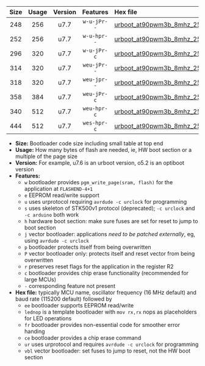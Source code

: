 |Size|Usage|Version|Features|Hex file|
|:-:|:-:|:-:|:-:|:--|
|248|256|u7.7|`w-u-jPr--`|[urboot_at90pwm3b_8mhz_250000bps_lednop_ur_vbl.hex](https://raw.githubusercontent.com/stefanrueger/urboot.hex/main/mcus/at90pwm3b/fcpu_8mhz/250000_bps/urboot_at90pwm3b_8mhz_250000bps_lednop_ur_vbl.hex)|
|252|256|u7.7|`w-u-hpr--`|[urboot_at90pwm3b_8mhz_250000bps_lednop_fr_ur.hex](https://raw.githubusercontent.com/stefanrueger/urboot.hex/main/mcus/at90pwm3b/fcpu_8mhz/250000_bps/urboot_at90pwm3b_8mhz_250000bps_lednop_fr_ur.hex)|
|296|320|u7.7|`w-u-jPr-c`|[urboot_at90pwm3b_8mhz_250000bps_lednop_fr_ce_ur_vbl.hex](https://raw.githubusercontent.com/stefanrueger/urboot.hex/main/mcus/at90pwm3b/fcpu_8mhz/250000_bps/urboot_at90pwm3b_8mhz_250000bps_lednop_fr_ce_ur_vbl.hex)|
|314|320|u7.7|`weu-jPr--`|[urboot_at90pwm3b_8mhz_250000bps_ee_lednop_ur_vbl.hex](https://raw.githubusercontent.com/stefanrueger/urboot.hex/main/mcus/at90pwm3b/fcpu_8mhz/250000_bps/urboot_at90pwm3b_8mhz_250000bps_ee_lednop_ur_vbl.hex)|
|318|320|u7.7|`weu-jpr--`|[urboot_at90pwm3b_8mhz_250000bps_ee_lednop_fr_ur_vbl.hex](https://raw.githubusercontent.com/stefanrueger/urboot.hex/main/mcus/at90pwm3b/fcpu_8mhz/250000_bps/urboot_at90pwm3b_8mhz_250000bps_ee_lednop_fr_ur_vbl.hex)|
|358|384|u7.7|`weu-jPr-c`|[urboot_at90pwm3b_8mhz_250000bps_ee_lednop_fr_ce_ur_vbl.hex](https://raw.githubusercontent.com/stefanrueger/urboot.hex/main/mcus/at90pwm3b/fcpu_8mhz/250000_bps/urboot_at90pwm3b_8mhz_250000bps_ee_lednop_fr_ce_ur_vbl.hex)|
|340|512|u7.7|`weu-hpr-c`|[urboot_at90pwm3b_8mhz_250000bps_ee_lednop_fr_ce_ur.hex](https://raw.githubusercontent.com/stefanrueger/urboot.hex/main/mcus/at90pwm3b/fcpu_8mhz/250000_bps/urboot_at90pwm3b_8mhz_250000bps_ee_lednop_fr_ce_ur.hex)|
|444|512|u7.7|`wes-hpr-c`|[urboot_at90pwm3b_8mhz_250000bps_ee_lednop_fr_ce.hex](https://raw.githubusercontent.com/stefanrueger/urboot.hex/main/mcus/at90pwm3b/fcpu_8mhz/250000_bps/urboot_at90pwm3b_8mhz_250000bps_ee_lednop_fr_ce.hex)|

- **Size:** Bootloader code size including small table at top end
- **Usage:** How many bytes of flash are needed, ie, HW boot section or a multiple of the page size
- **Version:** For example, u7.6 is an urboot version, o5.2 is an optiboot version
- **Features:**
  + `w` bootloader provides `pgm_write_page(sram, flash)` for the application at `FLASHEND-4+1`
  + `e` EEPROM read/write support
  + `u` uses urprotocol requiring `avrdude -c urclock` for programming
  + `s` uses skeleton of STK500v1 protocol (deprecated); `-c urclock` and `-c arduino` both work
  + `h` hardware boot section: make sure fuses are set for reset to jump to boot section
  + `j` vector bootloader: applications *need to be patched externally*, eg, using `avrdude -c urclock`
  + `p` bootloader protects itself from being overwritten
  + `P` vector bootloader only: protects itself and reset vector from being overwritten
  + `r` preserves reset flags for the application in the register R2
  + `c` bootloader provides chip erase functionality (recommended for large MCUs)
  + `-` corresponding feature not present
- **Hex file:** typically MCU name, oscillator frequency (16 MHz default) and baud rate (115200 default) followed by
  + `ee` bootloader supports EEPROM read/write
  + `lednop` is a template bootloader with `mov rx,rx` nops as placeholders for LED operations
  + `fr` bootloader provides non-essential code for smoother error handing
  + `ce` bootloader provides a chip erase command
  + `ur` uses urprotocol and requires `avrdude -c urclock` for programming
  + `vbl` vector bootloader: set fuses to jump to reset, not the HW boot section
